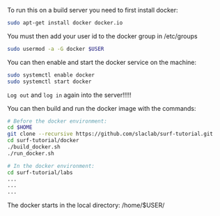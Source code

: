 To run this on a build server you need to first install docker:
```bash
sudo apt-get install docker docker.io
```

You must then add your user id to the docker group in /etc/groups
```bash
sudo usermod -a -G docker $USER
```

You can then enable and start the docker service on the machine:
```bash
sudo systemctl enable docker
sudo systemctl start docker
```

`Log out` and `log in` again into the server!!!!!

You can then build and run the docker image with the commands:

```bash
# Before the docker environment:
cd $HOME
git clone --recursive https://github.com/slaclab/surf-tutorial.git
cd surf-tutorial/docker
./build_docker.sh
./run_docker.sh

# In the docker environment:
cd surf-tutorial/labs
...
...
...
```

The docker starts in the local directory: /home/$USER/
